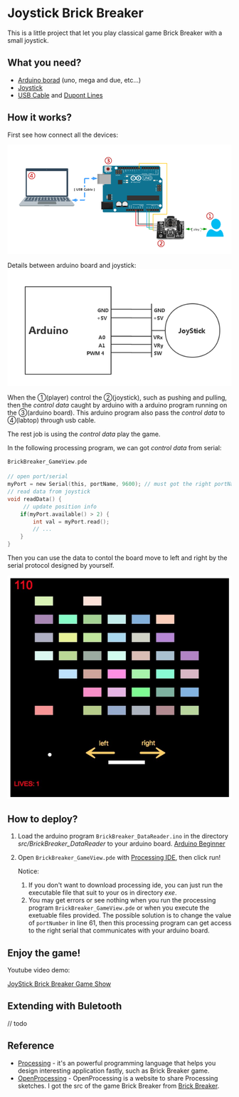 # Joystick Brick Breaker

This is a little project that let you play classical game Brick Breaker with a small joystick.

## What you need?
* <a href="https://www.arduino.cc/en/Main/Products">Arduino borad</a> (uno, mega and due, etc...)
* <a href="http://wiki.dfrobot.com.cn/index.php?title=(SKU:DFR0061)JoyStick摇杆模块">Joystick</a>
* <a href="https://www.adafruit.com/products/62">USB Cable</a> and <a href="http://www.amazon.com/Qooltek-40pcs-Dupont-Female-Connector/dp/B0116IZ0UO">Dupont Lines</a>

## How it works?

First see how connect all the devices:

<img src="https://github.com/fangbq/JoystickBrickBreaker/blob/master/img/JoyStick%20Brick%20Breaker%20Structure.png?raw=true"/>

Details between arduino board and joystick:
<img src="https://github.com/fangbq/JoystickBrickBreaker/blob/master/img/Arduino-JoyStick.png?raw=true"/>

When the ①(player) control the ②(joystick), such as pushing and pulling, then the *control data* caught by arduino with a arduino program running on the ③(arduino board). This arduino program also pass the *control data* to ④(labtop) through usb cable.

The rest job is using the *control data* play the game.

In the following processing program, we can got *control data* from serial:

```c
BrickBreaker_GameView.pde

// open port/serial
myPort = new Serial(this, portName, 9600); // must got the right portName !!!
// read data from joystick
void readData() {
     // update position info
    if(myPort.available() > 2) {
    	int val = myPort.read();
    	// ...
    }
}
```

Then you can use the data to contol the board move to left and right by the serial protocol designed by yourself.

<img src="https://github.com/fangbq/JoystickBrickBreaker/blob/master/img/GameView.png?raw=true"/>


## How to deploy?
1. Load the arduino program `BrickBreaker_DataReader.ino` in the directory *src/BrickBreaker_DataReader* to your arduino board. <a href="https://www.arduino.cc/en/Guide/HomePage">Arduino Beginner</a>
2. Open `BrickBreaker_GameView.pde` with <a href="https://processing.org/download/?processing">Processing IDE</a>, then click run!

	Notice:
	
	1.	If you don't want to download processing ide, you can just run the executable file that suit to your os in directory *exe*.
	2. You may get errors or see nothing when you run the processing program `BrickBreaker_GameView.pde` or when you execute the exetuable files provided. The possible solution is to change the value of `portNumber` in line 61, then this processing program can get access to the right serial that communicates with your arduino board.

## Enjoy the game!

Youtube video demo:

[JoyStick Brick Breaker Game Show](https://youtu.be/Xg7E_MGTf3k)

## Extending with Buletooth
// todo

## Reference
* <a href="https://processing.org">Processing</a> - it's an powerful programming language that helps you design interesting application fastly, such as Brick Breaker game.
* <a href="http://www.openprocessing.org">OpenProcessing</a> - OpenProcessing is a website to share Processing sketches. I got the src of the game Brick Breaker from <a href="http://www.openprocessing.org/sketch/134612">Brick Breaker</a>.
